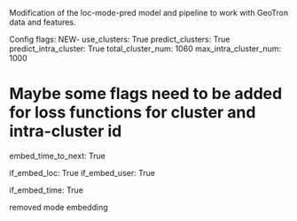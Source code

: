Modification of the loc-mode-pred model and pipeline to work with GeoTron data and features.

Config flags:
  NEW-
  use_clusters: True
  predict_clusters: True
  predict_intra_cluster: True
  total_cluster_num: 1060
  max_intra_cluster_num: 1000
  # Maybe some flags need to be added for loss functions for cluster and intra-cluster id
  embed_time_to_next: True
  
  if_embed_loc: True
  if_embed_user: True

  if_embed_time: True

  removed mode embedding